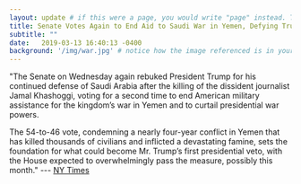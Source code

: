 ```yaml
---
layout: update # if this were a page, you would write "page" instead. They layouts are subtly different. Try it to see what happens.
title: Senate Votes Again to End Aid to Saudi War in Yemen, Defying Trump
subtitle: ""
date:   2019-03-13 16:40:13 -0400
background: '/img/war.jpg' # notice how the image referenced is in your project's /img/posts/ folder.
---
```

"The Senate on Wednesday again rebuked President Trump for his continued defense of Saudi Arabia after the killing of the dissident journalist Jamal Khashoggi, voting for a second time to end American military assistance for the kingdom’s war in Yemen and to curtail presidential war powers.

The 54-to-46 vote, condemning a nearly four-year conflict in Yemen that has killed thousands of civilians and inflicted a devastating famine, sets the foundation for what could become Mr. Trump’s first presidential veto, with the House expected to overwhelmingly pass the measure, possibly this month."
--- [NY Times](https://www.nytimes.com/2019/03/13/us/politics/yemen-saudi-war-senate.html?module=inline)
